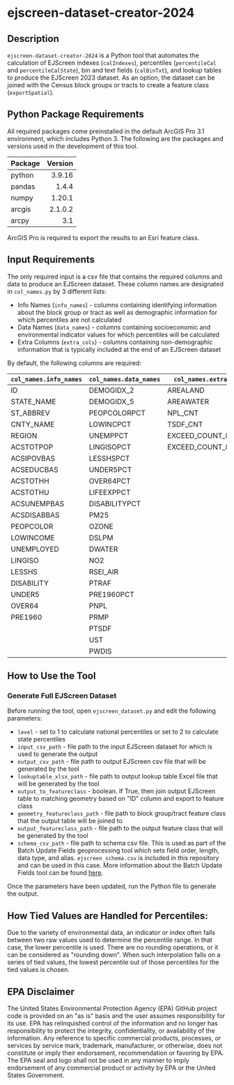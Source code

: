 # ejscreen-dataset-creator-2024

## Description
`ejscreen-dataset-creator-2024` is a Python tool that automates the calculation of EJScreen indexes (`calIndexes`), percentiles (`percentileCal` and `percentileCalState`), bin and text fields (`calBinTxt`), and lookup tables to produce the EJScreen 2023 dataset. As an option, the dataset can be joined with the Census block groups or tracts to create a feature class (`exportSpatial`).

## Python Package Requirements
All required packages come preinstalled in the default ArcGIS Pro 3.1 environment, which includes Python 3. The following are the packages and versions used in the development of this tool. 

| Package       | Version       | 
| ------------- |--------------:|
| python        | 3.9.16        | 
| pandas        | 1.4.4         | 
| numpy         | 1.20.1        | 
| arcgis        | 2.1.0.2       |  
| arcpy         | 3.1           |

ArcGIS Pro is required to export the results to an Esri feature class. 
## Input Requirements

The only required input is a csv file that contains the required columns and data to produce an EJScreen dataset. These column names are designated in `col_names.py` by 3 different lists:
* Info Names (`info_names`) - columns containing identifying information about the block group or tract as well as demographic information for which percentiles are not calculated
* Data Names (`data_names`) - columns containing socioeconomic and environmental indicator values for which percentiles will be calculated
* Extra Columns (`extra_cols`) - columns containing non-demographic information that is typically included at the end of an EJScreen dataset

By default, the following columns are required:

| `col_names.info_names`       | `col_names.data_names`      | `col_names.extra_cols`      |
| ------------- | ------------- | ------------- |
| ID |  DEMOGIDX_2 | AREALAND | 
| STATE_NAME | DEMOGIDX_5 | AREAWATER | 
| ST_ABBREV | PEOPCOLORPCT | NPL_CNT | 
| CNTY_NAME | LOWINCPCT | TSDF_CNT | 
| REGION | UNEMPPCT | EXCEED_COUNT_80 | 
| ACSTOTPOP | LINGISOPCT | EXCEED_COUNT_80_SUP | 
| ACSIPOVBAS | LESSHSPCT | |
| ACSEDUCBAS | UNDER5PCT | |
| ACSTOTHH | OVER64PCT | |
| ACSTOTHU | LIFEEXPPCT | |
| ACSUNEMPBAS | DISABILITYPCT | |
| ACSDISABBAS | PM25 | |
| PEOPCOLOR | OZONE | |
| LOWINCOME | DSLPM | |
| UNEMPLOYED | DWATER | |
| LINGISO | NO2 | |
| LESSHS | RSEI_AIR | |
| DISABILITY | PTRAF | |
| UNDER5 | PRE1960PCT |  |
| OVER64 | PNPL | |
| PRE1960 | PRMP | |
|  | PTSDF | |
|  | UST | |
|  | PWDIS |  |

## How to Use the Tool
### Generate Full EJScreen Dataset
Before running the tool, open `ejscreen_dataset.py` and edit the following parameters:
* `level` - set to 1 to calculate national percentiles or set to 2 to calculate state percentiles
* `input_csv_path` - file path to the input EJScreen dataset for which is used to generate the output
* `output_csv_path` - file path to output EJScreen csv file that will be generated by the tool
* `lookuptable_xlsx_path` - file path to output lookup table Excel file that will be generated by the tool
* `output_to_featureclass` - boolean. If True, then join output EJScreen table to matching geometry based on "ID" column and export to  feature class
* `geometry_featureclass_path` - file path to block group/tract feature class that the output table will be joined to
* `output_featureclass_path` - file path to the output feature class that will be generated by the tool
* `schema_csv_path` - file path to schema csv file. This is used as part of the Batch Update Fields geoprocessing tool which sets field order, length, data type, and alias. `ejscreen_schema.csv` is included in this repository and can be used in this case. More information about the Batch Update Fields tool can be found [here](https://pro.arcgis.com/en/pro-app/latest/tool-reference/data-management/batch-update-fields.htm).

Once the parameters have been updated, run the Python file to generate the output.

## How Tied  Values are Handled for Percentiles:
Due to the variety of environmental data, an indicator or index often falls between two raw values used to determine the percentile range. In that case, the lower percentile is used. There are no rounding operations, or it can be considered as "rounding down". When such interpolation falls on a series of tied values, the lowest percentile out of those percentiles for the tied values is chosen.


## EPA Disclaimer
The United States Environmental Protection Agency (EPA) GitHub project code is provided on an "as is" basis and the user assumes responsibility for its use.  EPA has relinquished control of the information and no longer has responsibility to protect the integrity, confidentiality, or availability of the information.  Any reference to specific commercial products, processes, or services by service mark, trademark, manufacturer, or otherwise, does not constitute or imply their endorsement, recommendation or favoring by EPA.  The EPA seal and logo shall not be used in any manner to imply endorsement of any commercial product or activity by EPA or the United States Government. 


